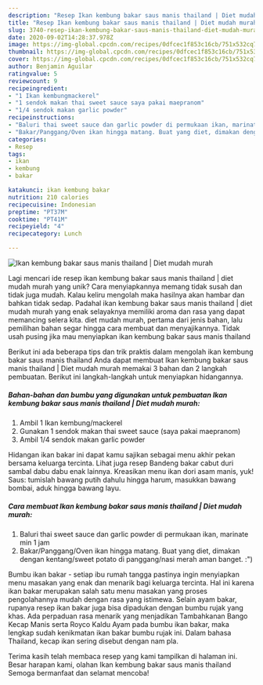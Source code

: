 ```yaml
---
description: "Resep Ikan kembung bakar saus manis thailand | Diet mudah murah, Sempurna"
title: "Resep Ikan kembung bakar saus manis thailand | Diet mudah murah, Sempurna"
slug: 3740-resep-ikan-kembung-bakar-saus-manis-thailand-diet-mudah-murah-sempurna
date: 2020-09-02T14:28:37.978Z
image: https://img-global.cpcdn.com/recipes/0dfcec1f853c16cb/751x532cq70/ikan-kembung-bakar-saus-manis-thailand-diet-mudah-murah-foto-resep-utama.jpg
thumbnail: https://img-global.cpcdn.com/recipes/0dfcec1f853c16cb/751x532cq70/ikan-kembung-bakar-saus-manis-thailand-diet-mudah-murah-foto-resep-utama.jpg
cover: https://img-global.cpcdn.com/recipes/0dfcec1f853c16cb/751x532cq70/ikan-kembung-bakar-saus-manis-thailand-diet-mudah-murah-foto-resep-utama.jpg
author: Benjamin Aguilar
ratingvalue: 5
reviewcount: 9
recipeingredient:
- "1 Ikan kembungmackerel"
- "1 sendok makan thai sweet sauce saya pakai maepranom"
- "1/4 sendok makan garlic powder"
recipeinstructions:
- "Baluri thai sweet sauce dan garlic powder di permukaan ikan, marinate min 1 jam"
- "Bakar/Panggang/Oven ikan hingga matang. Buat yang diet, dimakan dengan kentang/sweet potato di panggang/nasi merah aman banget. :&#34;)"
categories:
- Resep
tags:
- ikan
- kembung
- bakar

katakunci: ikan kembung bakar 
nutrition: 210 calories
recipecuisine: Indonesian
preptime: "PT37M"
cooktime: "PT41M"
recipeyield: "4"
recipecategory: Lunch

---
```



![Ikan kembung bakar saus manis thailand | Diet mudah murah](https://img-global.cpcdn.com/recipes/0dfcec1f853c16cb/751x532cq70/ikan-kembung-bakar-saus-manis-thailand-diet-mudah-murah-foto-resep-utama.jpg)

Lagi mencari ide resep ikan kembung bakar saus manis thailand | diet mudah murah yang unik? Cara menyiapkannya memang tidak susah dan tidak juga mudah. Kalau keliru mengolah maka hasilnya akan hambar dan bahkan tidak sedap. Padahal ikan kembung bakar saus manis thailand | diet mudah murah yang enak selayaknya memiliki aroma dan rasa yang dapat memancing selera kita.
 diet mudah murah, pertama dari jenis bahan, lalu pemilihan bahan segar hingga cara membuat dan menyajikannya. Tidak usah pusing jika mau menyiapkan ikan kembung bakar saus manis thailand 

Berikut ini ada beberapa tips dan trik praktis dalam mengolah ikan kembung bakar saus manis thailand  Anda dapat membuat Ikan kembung bakar saus manis thailand | Diet mudah murah memakai 3 bahan dan 2 langkah pembuatan. Berikut ini langkah-langkah untuk menyiapkan hidangannya.

<!--inarticleads1-->

##### Bahan-bahan dan bumbu yang digunakan untuk pembuatan Ikan kembung bakar saus manis thailand | Diet mudah murah:

1. Ambil 1 Ikan kembung/mackerel
1. Gunakan 1 sendok makan thai sweet sauce (saya pakai maepranom)
1. Ambil 1/4 sendok makan garlic powder


Hidangan ikan bakar ini dapat kamu sajikan sebagai menu akhir pekan bersama keluarga tercinta. Lihat juga resep Bandeng bakar cabut duri sambal dabu dabu enak lainnya. Kreasikan menu ikan dori asam manis, yuk! Saus: tumislah bawang putih dahulu hingga harum, masukkan bawang bombai, aduk hingga bawang layu. 

<!--inarticleads2-->

##### Cara membuat Ikan kembung bakar saus manis thailand | Diet mudah murah:

1. Baluri thai sweet sauce dan garlic powder di permukaan ikan, marinate min 1 jam
1. Bakar/Panggang/Oven ikan hingga matang. Buat yang diet, dimakan dengan kentang/sweet potato di panggang/nasi merah aman banget. :&#34;)


Bumbu ikan bakar - setiap ibu rumah tangga pastinya ingin menyiapkan menu masakan yang enak dan menarik bagi keluarga tercinta. Hal ini karena ikan bakar merupakan salah satu menu masakan yang proses pengolahannya mudah dengan rasa yang istimewa. Selain ayam bakar, rupanya resep ikan bakar juga bisa dipadukan dengan bumbu rujak yang khas. Ada perpaduan rasa menarik yang menjadikan Tambahkanan Bango Kecap Manis serta Royco Kaldu Ayam pada bumbu ikan bakar, maka lengkap sudah kenikmatan ikan bakar bumbu rujak ini. Dalam bahasa Thailand, kecap ikan sering disebut dengan nam pla. 

Terima kasih telah membaca resep yang kami tampilkan di halaman ini. Besar harapan kami, olahan Ikan kembung bakar saus manis thailand  Semoga bermanfaat dan selamat mencoba!
